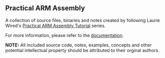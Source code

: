 ## Practical ARM Assembly
A collection of source files, binaries and notes created by following Laurie Wired's [Practical ARM Assembly Tutorial](https://www.youtube.com/playlist?list=PLn_It163He32Ujm-l_czgEBhbJjOUgFhg) series.

For more information, please refer to the [documentation](https://josh-reeves.github.io/practical_arm_assembly/).

**NOTE:** All included source code, notes, examples, concepts and other potential intellectual property should be attributed to their orginal authors.